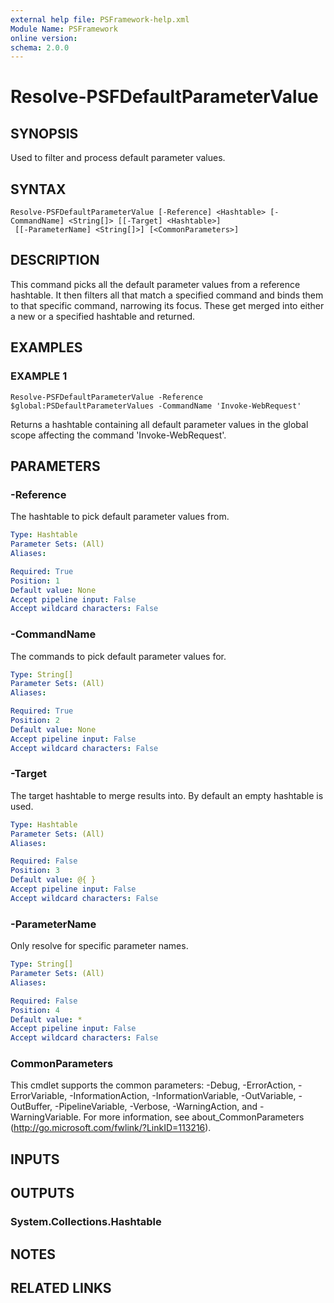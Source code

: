```yaml
---
external help file: PSFramework-help.xml
Module Name: PSFramework
online version:
schema: 2.0.0
---
```


# Resolve-PSFDefaultParameterValue

## SYNOPSIS
Used to filter and process default parameter values.

## SYNTAX

```
Resolve-PSFDefaultParameterValue [-Reference] <Hashtable> [-CommandName] <String[]> [[-Target] <Hashtable>]
 [[-ParameterName] <String[]>] [<CommonParameters>]
```

## DESCRIPTION
This command picks all the default parameter values from a reference hashtable.
It then filters all that match a specified command and binds them to that specific command, narrowing its focus.
These get merged into either a new or a specified hashtable and returned.

## EXAMPLES

### EXAMPLE 1
```
Resolve-PSFDefaultParameterValue -Reference $global:PSDefaultParameterValues -CommandName 'Invoke-WebRequest'
```

Returns a hashtable containing all default parameter values in the global scope affecting the command 'Invoke-WebRequest'.

## PARAMETERS

### -Reference
The hashtable to pick default parameter values from.

```yaml
Type: Hashtable
Parameter Sets: (All)
Aliases:

Required: True
Position: 1
Default value: None
Accept pipeline input: False
Accept wildcard characters: False
```

### -CommandName
The commands to pick default parameter values for.

```yaml
Type: String[]
Parameter Sets: (All)
Aliases:

Required: True
Position: 2
Default value: None
Accept pipeline input: False
Accept wildcard characters: False
```

### -Target
The target hashtable to merge results into.
By default an empty hashtable is used.

```yaml
Type: Hashtable
Parameter Sets: (All)
Aliases:

Required: False
Position: 3
Default value: @{ }
Accept pipeline input: False
Accept wildcard characters: False
```

### -ParameterName
Only resolve for specific parameter names.

```yaml
Type: String[]
Parameter Sets: (All)
Aliases:

Required: False
Position: 4
Default value: *
Accept pipeline input: False
Accept wildcard characters: False
```

### CommonParameters
This cmdlet supports the common parameters: -Debug, -ErrorAction, -ErrorVariable, -InformationAction, -InformationVariable, -OutVariable, -OutBuffer, -PipelineVariable, -Verbose, -WarningAction, and -WarningVariable.
For more information, see about_CommonParameters (http://go.microsoft.com/fwlink/?LinkID=113216).

## INPUTS

## OUTPUTS

### System.Collections.Hashtable
## NOTES

## RELATED LINKS
